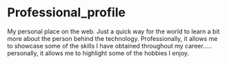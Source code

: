 # Professional_profile
My personal place on the web. Just a quick way for the world to learn a bit more about the person behind the technology. Professionally, it allows me to showcase some of the skills I have obtained throughout my career..... personally, it allows me to highlight some of the hobbies I enjoy.
